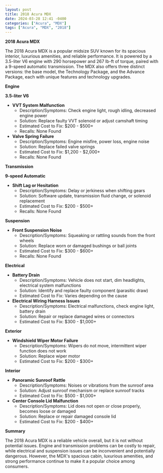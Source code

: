 ```yaml
---
layout: post
title: 2018 Acura MDX
date: 2024-03-28 12:41 -0400
categories: ["Acura", "MDX"]
tags: ["Acura", "MDX", "2018"]
---
```

**2018 Acura MDX**

The 2018 Acura MDX is a popular midsize SUV known for its spacious interior, luxurious amenities, and reliable performance. It is powered by a 3.5-liter V6 engine with 290 horsepower and 267 lb-ft of torque, paired with a 9-speed automatic transmission. The MDX also offers three distinct versions: the base model, the Technology Package, and the Advance Package, each with unique features and technology upgrades.

**Engine**

**3.5-liter V6**

* **VVT System Malfunction**
    * Description/Symptoms: Check engine light, rough idling, decreased engine power
    * Solution: Replace faulty VVT solenoid or adjust camshaft timing
    * Estimated Cost to Fix: $200 - $500+
    * Recalls: None Found
* **Valve Spring Failure**
    * Description/Symptoms: Engine misfire, power loss, engine noise
    * Solution: Replace failed valve springs
    * Estimated Cost to Fix: $1,200 - $2,000+
    * Recalls: None Found

**Transmission**

**9-speed Automatic**

* **Shift Lag or Hesitation**
    * Description/Symptoms: Delay or jerkiness when shifting gears
    * Solution: Software update, transmission fluid change, or solenoid replacement
    * Estimated Cost to Fix: $200 - $500+
    * Recalls: None Found

**Suspension**

* **Front Suspension Noise**
    * Description/Symptoms: Squeaking or rattling sounds from the front wheels
    * Solution: Replace worn or damaged bushings or ball joints
    * Estimated Cost to Fix: $300 - $600+
    * Recalls: None Found

**Electrical**

* **Battery Drain**
    * Description/Symptoms: Vehicle does not start, dim headlights, electrical system malfunctions
    * Solution: Identify and replace faulty component (parasitic draw)
    * Estimated Cost to Fix: Varies depending on the cause
* **Electrical Wiring Harness Issues**
    * Description/Symptoms: Electrical malfunctions, check engine light, battery drain
    * Solution: Repair or replace damaged wires or connectors
    * Estimated Cost to Fix: $300 - $1,000+

**Exterior**

* **Windshield Wiper Motor Failure**
    * Description/Symptoms: Wipers do not move, intermittent wiper function does not work
    * Solution: Replace wiper motor
    * Estimated Cost to Fix: $200 - $300+

**Interior**

* **Panoramic Sunroof Rattle**
    * Description/Symptoms: Noises or vibrations from the sunroof area
    * Solution: Adjust sunroof mechanism or replace sunroof tracks
    * Estimated Cost to Fix: $500 - $1,000+
* **Center Console Lid Malfunction**
    * Description/Symptoms: Lid does not open or close properly, becomes loose or damaged
    * Solution: Replace or repair damaged console lid
    * Estimated Cost to Fix: $200 - $400+

**Summary**

The 2018 Acura MDX is a reliable vehicle overall, but it is not without potential issues. Engine and transmission problems can be costly to repair, while electrical and suspension issues can be inconvenient and potentially dangerous. However, the MDX's spacious cabin, luxurious amenities, and strong performance continue to make it a popular choice among consumers.
